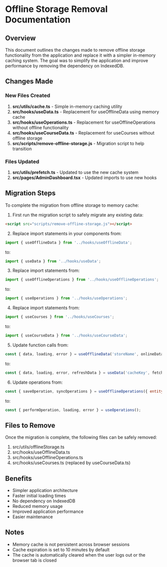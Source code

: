 # Offline Storage Removal Documentation

## Overview
This document outlines the changes made to remove offline storage functionality from the application and replace it with a simpler in-memory caching system. The goal was to simplify the application and improve performance by removing the dependency on IndexedDB.

## Changes Made

### New Files Created
1. **src/utils/cache.ts** - Simple in-memory caching utility
2. **src/hooks/useData.ts** - Replacement for useOfflineData using memory cache
3. **src/hooks/useOperations.ts** - Replacement for useOfflineOperations without offline functionality
4. **src/hooks/useCourseData.ts** - Replacement for useCourses without offline storage
5. **src/scripts/remove-offline-storage.js** - Migration script to help transition

### Files Updated
1. **src/utils/prefetch.ts** - Updated to use the new cache system
2. **src/pages/AdminDashboard.tsx** - Updated imports to use new hooks

## Migration Steps
To complete the migration from offline storage to memory cache:

1. First run the migration script to safely migrate any existing data:
```html
<script src="scripts/remove-offline-storage.js"></script>
```

2. Replace import statements in your components from:
```javascript
import { useOfflineData } from '../hooks/useOfflineData';
```
to:
```javascript
import { useData } from '../hooks/useData';
```

3. Replace import statements from:
```javascript
import { useOfflineOperations } from '../hooks/useOfflineOperations';
```
to:
```javascript
import { useOperations } from '../hooks/useOperations';
```

4. Replace import statements from:
```javascript
import { useCourses } from '../hooks/useCourses';
```
to:
```javascript
import { useCourseData } from '../hooks/useCourseData';
```

5. Update function calls from:
```javascript
const { data, loading, error } = useOfflineData('storeName', onlineData, fetcher);
```
to:
```javascript
const { data, loading, error, refreshData } = useData('cacheKey', fetcher, dependencies);
```

6. Update operations from:
```javascript
const { saveOperation, syncOperations } = useOfflineOperations({ entityType: 'task', userId });
```
to:
```javascript
const { performOperation, loading, error } = useOperations();
```

## Files to Remove
Once the migration is complete, the following files can be safely removed:
1. src/utils/offlineStorage.ts
2. src/hooks/useOfflineData.ts
3. src/hooks/useOfflineOperations.ts
4. src/hooks/useCourses.ts (replaced by useCourseData.ts)

## Benefits
- Simpler application architecture
- Faster initial loading times
- No dependency on IndexedDB
- Reduced memory usage
- Improved application performance
- Easier maintenance

## Notes
- Memory cache is not persistent across browser sessions
- Cache expiration is set to 10 minutes by default
- The cache is automatically cleared when the user logs out or the browser tab is closed 